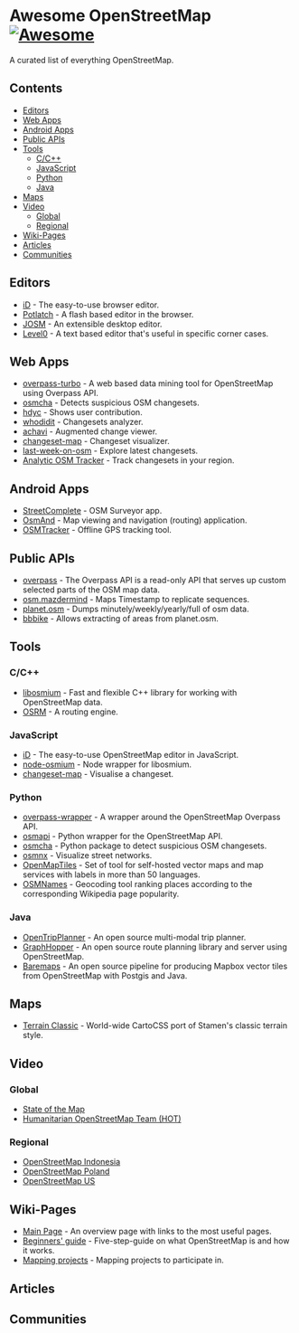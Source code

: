 # Awesome OpenStreetMap [![Awesome](https://awesome.re/badge.svg)](https://awesome.re)

A curated list of everything OpenStreetMap.

## Contents

* [Editors](#editors)
* [Web Apps](#web-apps)
* [Android Apps](#android-apps)
* [Public APIs](#public-apis)
* [Tools](#tools)
  * [C/C++](#cc)
  * [JavaScript](#javascript)
  * [Python](#python)
  * [Java](#java)
* [Maps](#maps)
* [Video](#video)
  * [Global](#global)
  * [Regional](#regional)
* [Wiki-Pages](#wiki-pages)
* [Articles](#articles)
* [Communities](#communities)

## Editors

* [iD](http://www.openstreetmap.org/edit?editor=id) - The easy-to-use browser editor.
* [Potlatch](https://www.openstreetmap.org/edit?editor=potlatch2) - A flash based editor in the browser.
* [JOSM](https://josm.openstreetmap.de) - An extensible desktop editor.
* [Level0](http://level0.osmz.ru/) - A text based editor that's useful in specific corner cases.

## Web Apps

* [overpass-turbo](http://overpass-turbo.eu) - A web based data mining tool for OpenStreetMap using Overpass API.
* [osmcha](https://osmcha.mapbox.com) - Detects suspicious OSM changesets.
* [hdyc](http://hdyc.neis-one.org) - Shows user contribution.
* [whodidit](http://zverik.osm.rambler.ru/whodidit/) - Changesets analyzer.
* [achavi](https://overpass-api.de/achavi/) - Augmented change viewer.
* [changeset-map](http://osmlab.github.io/changeset-map/) - Changeset visualizer.
* [last-week-on-osm](https://tyrasd.github.io/latest-changes/#2/15.0/-15.0) - Explore latest changesets.
* [Analytic OSM Tracker](https://github.com/MichaelVL/osm-analytic-tracker) - Track changesets in your region.

## Android Apps

* [StreetComplete](https://github.com/westnordost/StreetComplete) - OSM Surveyor app.
* [OsmAnd](https://osmand.net) - Map viewing and navigation (routing) application.
* [OSMTracker](https://github.com/labexp/osmtracker-android) - Offline GPS tracking tool.

## Public APIs

* [overpass](http://overpass-api.de) - The Overpass API is a read-only API that serves up custom selected parts of the OSM map data.
* [osm.mazdermind](https://osm.mazdermind.de/replicate-sequences/) - Maps Timestamp to replicate sequences.
* [planet.osm](http://planet.osm.org) - Dumps minutely/weekly/yearly/full of osm data.
* [bbbike](https://extract.bbbike.org) - Allows extracting of areas from planet.osm.

## Tools

### C/C++

* [libosmium](https://github.com/osmcode/libosmium) - Fast and flexible C++ library for working with OpenStreetMap data.
* [OSRM](https://github.com/Project-OSRM/osrm-backend) -  A routing engine.

### JavaScript

* [iD](https://github.com/openstreetmap/iD) - The easy-to-use OpenStreetMap editor in JavaScript.
* [node-osmium](https://github.com/osmcode/node-osmium) - Node wrapper for libosmium.
* [changeset-map](https://github.com/osmlab/changeset-map) - Visualise a changeset.

### Python

* [overpass-wrapper](https://github.com/mvexel/overpass-api-python-wrapper) - A wrapper around the OpenStreetMap Overpass API.
* [osmapi](https://github.com/metaodi/osmapi) - Python wrapper for the OpenStreetMap API.
* [osmcha](https://github.com/willemarcel/osmcha) - Python package to detect suspicious OSM changesets.
* [osmnx](https://github.com/gboeing/osmnx) - Visualize street networks.
* [OpenMapTiles](https://openmaptiles.org/) - Set of tool for self-hosted vector maps and map services with labels in more than 50 languages.
* [OSMNames](http://osmnames.org/) - Geocoding tool ranking places according to the corresponding Wikipedia page popularity.

### Java

* [OpenTripPlanner](https://github.com/opentripplanner/OpenTripPlanner) - An open source multi-modal trip planner.
* [GraphHopper](https://github.com/graphhopper/graphhopper) - An open source route planning library and server using OpenStreetMap.
* [Baremaps](https://www.baremaps.com/) - An open source pipeline for producing Mapbox vector tiles from OpenStreetMap with Postgis and Java.

## Maps

* [Terrain Classic](https://github.com/stamen/terrain-classic) - World-wide CartoCSS port of Stamen's classic terrain style.

## Video

### Global

* [State of the Map](https://www.youtube.com/channel/UCLqJsr_5PfdvDFbgv1qp2aQ)
* [Humanitarian OpenStreetMap Team (HOT)](https://www.youtube.com/user/hotosm)

### Regional

* [OpenStreetMap Indonesia](https://www.youtube.com/channel/UCRqMbcsT9ummMvByc1BlsDQ)
* [OpenStreetMap Poland](https://www.youtube.com/channel/UCH4PSBSafxZ-YWg8RCRbHjA)
* [OpenStreetMap US](https://www.youtube.com/channel/UCQpS2iHNVR-_6nAxt87nwCw)

## Wiki-Pages

* [Main Page](https://wiki.openstreetmap.org/wiki/Main_Page) - An overview page with links to the most useful pages.
* [Beginners' guide](https://wiki.openstreetmap.org/wiki/Beginners'_guide) - Five-step-guide on what OpenStreetMap is and how it works.
* [Mapping projects](https://wiki.openstreetmap.org/wiki/Mapping_projects) - Mapping projects to participate in.

## Articles

## Communities
